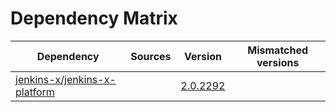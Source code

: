 # Dependency Matrix

Dependency | Sources | Version | Mismatched versions
---------- | ------- | ------- | -------------------
[jenkins-x/jenkins-x-platform](https://github.com/jenkins-x/jenkins-x-platform) |  | [2.0.2292](https://github.com/jenkins-x/jenkins-x-platform/releases/tag/v2.0.2292) | 
